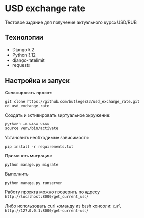 # USD exchange rate
Тестовое задание для получение актуального курса USD/RUB

##  Технологии
* Django 5.2
* Python 3.12
* django-ratelimit
* requests


## Настройка и запуск
Склонировать проект:
```
git clone https://github.com/butleger23/usd_exchange_rate.git
cd usd_exchange_rate
```
Создать и активировать виртуальное окружение:
```
python3 -m venv venv
source venv/bin/activate
```
Установить необходимые зависимости:
```
pip install -r requirements.txt
```
Применить миграции:
```
python manage.py migrate
```
Выполнить
```
python manage.py runserver
```

Работу проекта можно проверить по адресу `http://localhost:8000/get_current_usd/`

Либо использовать curl команду из bash консоли: `curl http://127.0.0.1:8000/get-current-usd/`
